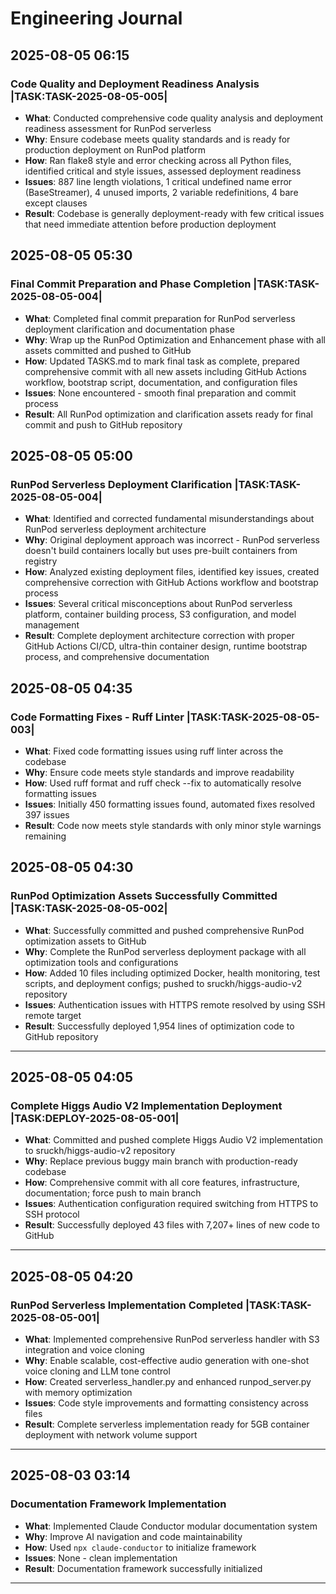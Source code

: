 # Engineering Journal

## 2025-08-05 06:15

### Code Quality and Deployment Readiness Analysis |TASK:TASK-2025-08-05-005|
- **What**: Conducted comprehensive code quality analysis and deployment readiness assessment for RunPod serverless
- **Why**: Ensure codebase meets quality standards and is ready for production deployment on RunPod platform
- **How**: Ran flake8 style and error checking across all Python files, identified critical and style issues, assessed deployment readiness
- **Issues**: 887 line length violations, 1 critical undefined name error (BaseStreamer), 4 unused imports, 2 variable redefinitions, 4 bare except clauses
- **Result**: Codebase is generally deployment-ready with few critical issues that need immediate attention before production deployment

## 2025-08-05 05:30

### Final Commit Preparation and Phase Completion |TASK:TASK-2025-08-05-004|
- **What**: Completed final commit preparation for RunPod serverless deployment clarification and documentation phase
- **Why**: Wrap up the RunPod Optimization and Enhancement phase with all assets committed and pushed to GitHub
- **How**: Updated TASKS.md to mark final task as complete, prepared comprehensive commit with all new assets including GitHub Actions workflow, bootstrap script, documentation, and configuration files
- **Issues**: None encountered - smooth final preparation and commit process
- **Result**: All RunPod optimization and clarification assets ready for final commit and push to GitHub repository

## 2025-08-05 05:00

### RunPod Serverless Deployment Clarification |TASK:TASK-2025-08-05-004|
- **What**: Identified and corrected fundamental misunderstandings about RunPod serverless deployment architecture
- **Why**: Original deployment approach was incorrect - RunPod serverless doesn't build containers locally but uses pre-built containers from registry
- **How**: Analyzed existing deployment files, identified key issues, created comprehensive correction with GitHub Actions workflow and bootstrap process
- **Issues**: Several critical misconceptions about RunPod serverless platform, container building process, S3 configuration, and model management
- **Result**: Complete deployment architecture correction with proper GitHub Actions CI/CD, ultra-thin container design, runtime bootstrap process, and comprehensive documentation

## 2025-08-05 04:35

### Code Formatting Fixes - Ruff Linter |TASK:TASK-2025-08-05-003|
- **What**: Fixed code formatting issues using ruff linter across the codebase
- **Why**: Ensure code meets style standards and improve readability
- **How**: Used ruff format and ruff check --fix to automatically resolve formatting issues
- **Issues**: Initially 450 formatting issues found, automated fixes resolved 397 issues
- **Result**: Code now meets style standards with only minor style warnings remaining

## 2025-08-05 04:30

### RunPod Optimization Assets Successfully Committed |TASK:TASK-2025-08-05-002|
- **What**: Successfully committed and pushed comprehensive RunPod optimization assets to GitHub
- **Why**: Complete the RunPod serverless deployment package with all optimization tools and configurations
- **How**: Added 10 files including optimized Docker, health monitoring, test scripts, and deployment configs; pushed to sruckh/higgs-audio-v2 repository
- **Issues**: Authentication issues with HTTPS remote resolved by using SSH remote target
- **Result**: Successfully deployed 1,954 lines of optimization code to GitHub repository

---

## 2025-08-05 04:05

### Complete Higgs Audio V2 Implementation Deployment |TASK:DEPLOY-2025-08-05-001|
- **What**: Committed and pushed complete Higgs Audio V2 implementation to sruckh/higgs-audio-v2 repository
- **Why**: Replace previous buggy main branch with production-ready codebase
- **How**: Comprehensive commit with all core features, infrastructure, documentation; force push to main branch
- **Issues**: Authentication configuration required switching from HTTPS to SSH protocol
- **Result**: Successfully deployed 43 files with 7,207+ lines of new code to GitHub

---

## 2025-08-05 04:20

### RunPod Serverless Implementation Completed |TASK:TASK-2025-08-05-001|
- **What**: Implemented comprehensive RunPod serverless handler with S3 integration and voice cloning
- **Why**: Enable scalable, cost-effective audio generation with one-shot voice cloning and LLM tone control
- **How**: Created serverless_handler.py and enhanced runpod_server.py with memory optimization
- **Issues**: Code style improvements and formatting consistency across files
- **Result**: Complete serverless implementation ready for 5GB container deployment with network volume support

---

## 2025-08-03 03:14

### Documentation Framework Implementation
- **What**: Implemented Claude Conductor modular documentation system
- **Why**: Improve AI navigation and code maintainability
- **How**: Used `npx claude-conductor` to initialize framework
- **Issues**: None - clean implementation
- **Result**: Documentation framework successfully initialized

---

